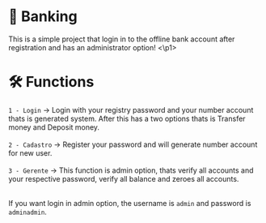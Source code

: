# 🏧 Banking
<p1 align= center> This is a simple project that login in to the offline bank account after registration and has an administrator option! <\p1>

# 🛠 Functions

`1 - Login` -> Login with your registry password and your number account thats is generated system. After this has a two options thats is Transfer money and Deposit money. 
</br></br>
`2 - Cadastro` -> Register your password and will generate number account for new user.
</br></br>
`3 - Gerente` -> This function is admin option, thats verify all accounts and your respective password, verify all balance and zeroes all accounts.
</br></br>


If you want login in admin option, the username is `admin` and password is `adminadmin`.
